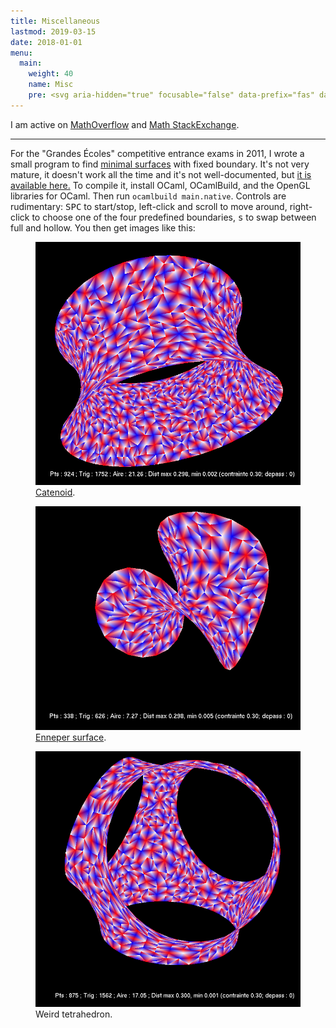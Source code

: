 ```yaml
---
title: Miscellaneous
lastmod: 2019-03-15
date: 2018-01-01
menu:
  main:
    weight: 40
    name: Misc
    pre: <svg aria-hidden="true" focusable="false" data-prefix="fas" data-icon="project-diagram" class="svg-inline--fa fa-project-diagram fa-w-20" role="img" xmlns="http://www.w3.org/2000/svg" viewBox="0 0 640 512"><path fill="currentColor" d="M384 320H256c-17.67 0-32 14.33-32 32v128c0 17.67 14.33 32 32 32h128c17.67 0 32-14.33 32-32V352c0-17.67-14.33-32-32-32zM192 32c0-17.67-14.33-32-32-32H32C14.33 0 0 14.33 0 32v128c0 17.67 14.33 32 32 32h95.72l73.16 128.04C211.98 300.98 232.4 288 256 288h.28L192 175.51V128h224V64H192V32zM608 0H480c-17.67 0-32 14.33-32 32v128c0 17.67 14.33 32 32 32h128c17.67 0 32-14.33 32-32V32c0-17.67-14.33-32-32-32z"></path></svg>
---
```


I am active on [MathOverflow](https://mathoverflow.net/users/36146/najib-idrissi) and [Math StackExchange](https://math.stackexchange.com/users/10014/najib-idrissi).

---

For the "Grandes Écoles" competitive entrance exams in 2011, I wrote a small program to find [minimal surfaces](https://en.wikipedia.org/wiki/Minimal_surface) with fixed boundary.
It's not very mature, it doesn't work all the time and it's not well-documented, but [it is available here.](./minimale.zip)
To compile it, install OCaml, OCamlBuild, and the OpenGL libraries for OCaml.
Then run `ocamlbuild main.native`.
Controls are rudimentary: <kbd>SPC</kbd> to start/stop, left-click and scroll to move around, right-click to choose one of the four predefined boundaries, <kbd>s</kbd> to swap between full and hollow.
You then get images like this:

<figure class="figure">
<img src="catenoide.png" alt="Catenoid" class="figure-img img-fluid">
<figcaption class="figure-caption"><a href="https://fr.wikipedia.org/wiki/Cat%C3%A9no%C3%AFde">Catenoid</a>.</figcaption>
</figure>

<figure class="figure">
<img src="enneper.png" alt="Enneper surface" class="figure-img img-fluid">
<figcaption class="figure-caption"><a href="https://en.wikipedia.org/wiki/Enneper_surface">Enneper surface</a>.</figcaption>
</figure>

<figure class="figure">
<img src="tetrahedron.png" alt="Weird tetrahedron" class="figure-img img-fluid">
<figcaption class="figure-caption">Weird tetrahedron.</figcaption>
</figure>
